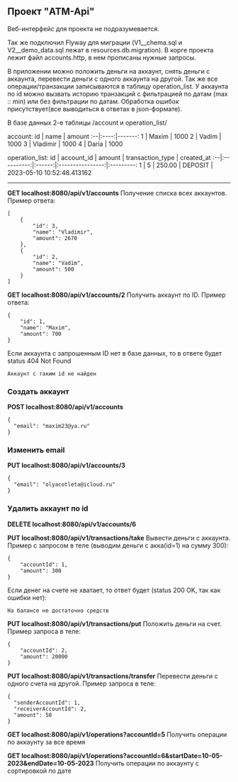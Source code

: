 ## Проект "ATM-Api"
Веб-интерфейс для проекта не подразумевается. 

Так же подключил Flyway для миграции (V1__chema.sql и V2__demo_data.sql лежат в resources.db.migration). В корге проекта лежит файл accounts.http, в нем прописаны нужные запросы.

В приложении можно положить деньги на аккаунт, снять деньги с аккаунта, перевести деньги с одного аккаунта на другой. Так же все операции/транзакции записываются в таблицу operation_list. У аккаунта по id можно вызвать историю транзакций с фильтрацией по датам (max :: min) или без фильтрации по датам. Обработка ошибок присутствует(все выводиться в ответах в json-формате).

В базе данных 2-е таблицы /account и operation_list/

account:
id | name | amount
:--|:----:|-------:
1 | Maxim | 1000
2 | Vadim | 1000
3 | Vladimir | 1000
4 | Daria | 1000

operation_list:
id | account_id | amount | transaction_type | created_at
:--|:----------:|:------:|:----------------:|:---------:
1 | 5 | 250.00 | DEPOSIT | 2023-05-10 10:52:48.413162

---

__GET localhost:8080/api/v1/accounts__
Получение списка всех аккаунтов. Пример ответа:
```
[
    {
        "id": 3,
        "name": "Vladimir",
        "amount": 2670
    },
    {
        "id": 2,
        "name": "Vadim",
        "amount": 500
    }
]

```

__GET localhost:8080/api/v1/accounts/2__
Получить аккаунт по ID. Пример ответа:
```
{
    "id": 1,
    "name": "Maxim",
    "amount": 700
}
```
Если аккаунта с запрошенным ID нет в базе данных, то в ответе будет status 404 Not Found
```
Аккаунт с таким id не найден
```

### Создать аккаунт
__POST localhost:8080/api/v1/accounts__
```
{
  "email": "maxim23@ya.ru"
}
```

### Изменить email
__PUT localhost:8080/api/v1/accounts/3__
```
{
  "email": "olyacotleta@icloud.ru"
}
```

### Удалить аккаунт по id
__DELETE localhost:8080/api/v1/accounts/6__

__PUT localhost:8080/api/v1/transactions/take__
Вывести деньги с аккаунта. Пример с запросом в теле (выводим деньги с акка(id=1) на сумму 300):
```
{
    "accountId": 1,
    "amount": 300
}
```
Если денег на счете не хватает, то ответ будет (status 200 OK, так как ошибки нет):
```
На балансе не достаточно средств
```

__PUT localhost:8080/api/v1/transactions/put__
Положить деньги на счет. Пример запроса в теле:
```
{
    "accountId": 2,
    "amount": 20000
}
```

__PUT localhost:8080/api/v1/transactions/transfer__
Перевести деньги с одного счета на другой. Пример запроса в теле:
```
{
  "senderAccountId": 1,
  "receiverAccountId": 2,
  "amount": 50
}
```

__GET localhost:8080/api/v1/operations?accountId=5__
Получить операции по аккаунту за все время

__GET localhost:8080/api/v1/operations?accountId=6&startDate=10-05-2023&endDate=10-05-2023__
Получить операции по аккаунту с сортировкой по дате
